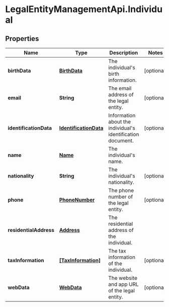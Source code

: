 # LegalEntityManagementApi.Individual

## Properties

Name | Type | Description | Notes
------------ | ------------- | ------------- | -------------
**birthData** | [**BirthData**](BirthData.md) | The individual&#39;s birth information. | [optional] 
**email** | **String** | The email address of the legal entity. | [optional] 
**identificationData** | [**IdentificationData**](IdentificationData.md) | Information about the individual&#39;s identification document. | [optional] 
**name** | [**Name**](Name.md) | The individual&#39;s name. | 
**nationality** | **String** | The individual&#39;s nationality. | [optional] 
**phone** | [**PhoneNumber**](PhoneNumber.md) | The phone number of the legal entity. | [optional] 
**residentialAddress** | [**Address**](Address.md) | The residential address of the individual. | 
**taxInformation** | [**[TaxInformation]**](TaxInformation.md) | The tax information of the individual. | [optional] 
**webData** | [**WebData**](WebData.md) | The website and app URL of the legal entity. | [optional] 


